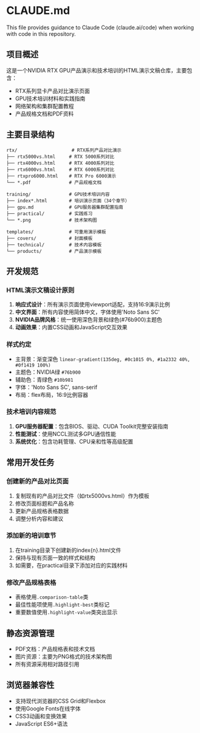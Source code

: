 # CLAUDE.md

This file provides guidance to Claude Code (claude.ai/code) when working with code in this repository.

## 项目概述

这是一个NVIDIA RTX GPU产品演示和技术培训的HTML演示文稿仓库，主要包含：

- RTX系列显卡产品对比演示页面
- GPU技术培训材料和实践指南
- 网络架构和集群配置教程
- 产品规格文档和PDF资料

## 主要目录结构

```
rtx/                    # RTX系列产品对比演示
├── rtx5000vs.html     # RTX 5000系列对比
├── rtx4000vs.html     # RTX 4000系列对比
├── rtx6000vs.html     # RTX 6000系列对比
├── rtxpro6000.html    # RTX Pro 6000演示
└── *.pdf              # 产品规格文档

training/              # GPU技术培训内容
├── index*.html        # 培训演示页面（34个章节）
├── gpu.md             # GPU服务器集群配置指南
├── practical/         # 实践练习
└── *.png              # 技术架构图

templates/             # 可重用演示模板
├── covers/            # 封面模板
├── technical/         # 技术内容模板
└── products/          # 产品演示模板
```

## 开发规范

### HTML演示文稿设计原则

1. **响应式设计**：所有演示页面使用viewport适配，支持16:9演示比例
2. **中文界面**：所有内容使用简体中文，字体使用'Noto Sans SC'
3. **NVIDIA品牌风格**：统一使用深色背景和绿色(#76b900)主题色
4. **动画效果**：内置CSS动画和JavaScript交互效果

### 样式约定

- 主背景：渐变深色 `linear-gradient(135deg, #0c1015 0%, #1a2332 40%, #0f1419 100%)`
- 主题色：NVIDIA绿 `#76b900`
- 辅助色：青绿色 `#10b981` 
- 字体：'Noto Sans SC', sans-serif
- 布局：flex布局，16:9比例容器

### 技术培训内容规范

1. **GPU服务器配置**：包含BIOS、驱动、CUDA Toolkit完整安装指南
2. **性能测试**：使用NCCL测试多GPU通信性能
3. **系统优化**：包含功耗管理、CPU亲和性等高级配置

## 常用开发任务

### 创建新的产品对比页面

1. 复制现有的产品对比文件（如rtx5000vs.html）作为模板
2. 修改页面标题和产品名称
3. 更新产品规格表格数据
4. 调整分析内容和建议

### 添加新的培训章节

1. 在training目录下创建新的index{n}.html文件
2. 保持与现有页面一致的样式和结构
3. 如需要，在practical目录下添加对应的实践材料

### 修改产品规格表格

- 表格使用`.comparison-table`类
- 最佳性能项使用`.highlight-best`类标记
- 重要数值使用`.highlight-value`类突出显示

## 静态资源管理

- PDF文档：产品规格表和技术文档
- 图片资源：主要为PNG格式的技术架构图
- 所有资源采用相对路径引用

## 浏览器兼容性

- 支持现代浏览器的CSS Grid和Flexbox
- 使用Google Fonts在线字体
- CSS3动画和变换效果
- JavaScript ES6+语法